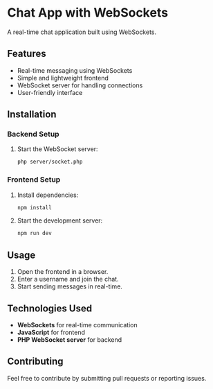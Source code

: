 # Chat App with WebSockets

A real-time chat application built using WebSockets.

## Features
- Real-time messaging using WebSockets
- Simple and lightweight frontend
- WebSocket server for handling connections
- User-friendly interface

## Installation

### Backend Setup
1. Start the WebSocket server:
   ```sh
   php server/socket.php
   ```

### Frontend Setup
1. Install dependencies:
   ```sh
   npm install
   ```
2. Start the development server:
   ```sh
   npm run dev
   ```

## Usage
1. Open the frontend in a browser.
2. Enter a username and join the chat.
3. Start sending messages in real-time.

## Technologies Used
- **WebSockets** for real-time communication
- **JavaScript** for frontend
- **PHP WebSocket server** for backend

## Contributing
Feel free to contribute by submitting pull requests or reporting issues.

